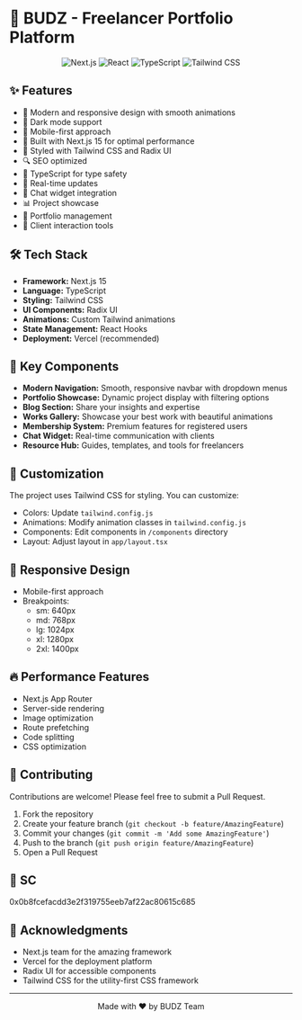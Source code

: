 # 🚀 BUDZ - Freelancer Portfolio Platform

<div align="center">

![Next.js](https://img.shields.io/badge/Next.js-15.1.0-black?style=for-the-badge&logo=next.js)
![React](https://img.shields.io/badge/React-19.0.0-blue?style=for-the-badge&logo=react)
![TypeScript](https://img.shields.io/badge/TypeScript-5.0.0-blue?style=for-the-badge&logo=typescript)
![Tailwind CSS](https://img.shields.io/badge/Tailwind-3.4.0-38B2AC?style=for-the-badge&logo=tailwind-css)

</div>

## ✨ Features

- 🎨 Modern and responsive design with smooth animations
- 🌙 Dark mode support
- 📱 Mobile-first approach
- 🚀 Built with Next.js 15 for optimal performance
- 💅 Styled with Tailwind CSS and Radix UI
- 🔍 SEO optimized
- 🎯 TypeScript for type safety
- 🔄 Real-time updates
- 💬 Chat widget integration
- 📊 Project showcase
- 🎯 Portfolio management
- 🤝 Client interaction tools

## 🛠️ Tech Stack

- **Framework:** Next.js 15
- **Language:** TypeScript
- **Styling:** Tailwind CSS
- **UI Components:** Radix UI
- **Animations:** Custom Tailwind animations
- **State Management:** React Hooks
- **Deployment:** Vercel (recommended)


## 🌟 Key Components

- **Modern Navigation:** Smooth, responsive navbar with dropdown menus
- **Portfolio Showcase:** Dynamic project display with filtering options
- **Blog Section:** Share your insights and expertise
- **Works Gallery:** Showcase your best work with beautiful animations
- **Membership System:** Premium features for registered users
- **Chat Widget:** Real-time communication with clients
- **Resource Hub:** Guides, templates, and tools for freelancers

## 🎨 Customization

The project uses Tailwind CSS for styling. You can customize:

- Colors: Update `tailwind.config.js`
- Animations: Modify animation classes in `tailwind.config.js`
- Components: Edit components in `/components` directory
- Layout: Adjust layout in `app/layout.tsx`

## 📱 Responsive Design

- Mobile-first approach
- Breakpoints:
  - sm: 640px
  - md: 768px
  - lg: 1024px
  - xl: 1280px
  - 2xl: 1400px

## 🔥 Performance Features

- Next.js App Router
- Server-side rendering
- Image optimization
- Route prefetching
- Code splitting
- CSS optimization

## 🤝 Contributing

Contributions are welcome! Please feel free to submit a Pull Request.

1. Fork the repository
2. Create your feature branch (`git checkout -b feature/AmazingFeature`)
3. Commit your changes (`git commit -m 'Add some AmazingFeature'`)
4. Push to the branch (`git push origin feature/AmazingFeature`)
5. Open a Pull Request

## 📄 SC

0x0b8fcefacdd3e2f319755eeb7af22ac80615c685

## 🙏 Acknowledgments

- Next.js team for the amazing framework
- Vercel for the deployment platform
- Radix UI for accessible components
- Tailwind CSS for the utility-first CSS framework

---

<div align="center">
Made with ❤️ by BUDZ Team
</div>

